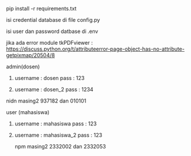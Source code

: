pip install -r requirements.txt 

isi credential database di file config.py 


isi user dan password datbase di .env


jika ada error module tkPDFviewer : 
https://discuss.python.org/t/attributeerror-page-object-has-no-attribute-getpixmap/20504/8 


admin(dosen) 

1. username : dosen
   pass     : 123

2. username : dosen_2
   pass     : 1234



nidn masing2 937182 dan 010101

user (mahasiswa) 

1. username : mahasiswa
   pass     : 123

2. username : mahasiswa_2
   pass     : 123

   npm masing2 2332002 dan 2332053
